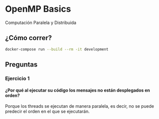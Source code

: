 # OpenMP Basics
Computación Paralela y Distribuida
## ¿Cómo correr?
```bash
docker-compose run --build --rm -it development
```
## Preguntas
### Ejercicio 1
#### ¿Por qué al ejecutar su código los mensajes no están desplegados en orden?
Porque los threads se ejecutan de manera paralela, es decir, no se puede predecir el orden en el que se ejecutarán.
